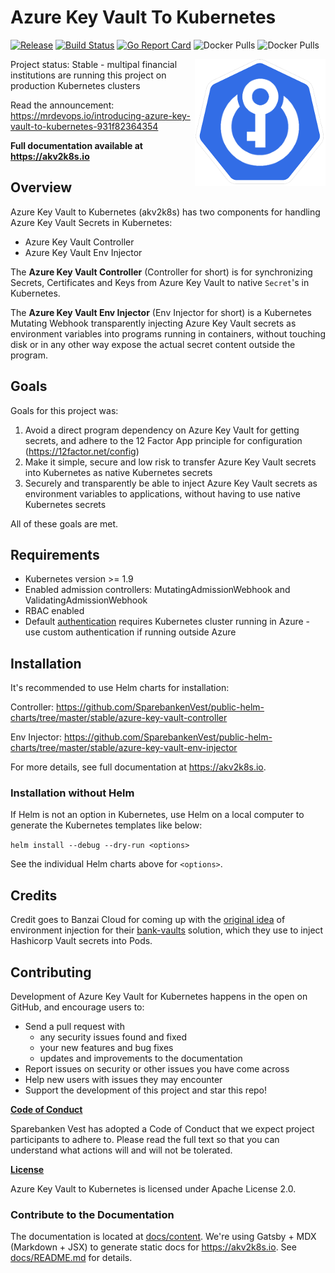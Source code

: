 # Azure Key Vault To Kubernetes

[![Release](https://img.shields.io/github/release/atrox/sync-dotenv.svg?style=flat)](https://github.com/SparebankenVest/azure-key-vault-to-kubernetes/releases/latest)
[![Build Status](https://img.shields.io/endpoint.svg?url=https%3A%2F%2Factions-badge.atrox.dev%2FSparebankenVest%2Fazure-key-vault-to-kubernetes%2Fbadge%3Fref%3Dmaster&style=flat&label=github%20actions)](https://actions-badge.atrox.dev/SparebankenVest/azure-key-vault-to-kubernetes/goto?ref=master)
[![Go Report Card](https://goreportcard.com/badge/github.com/SparebankenVest/azure-key-vault-to-kubernetes?style=flat)](https://goreportcard.com/report/github.com/SparebankenVest/azure-key-vault-to-kubernetes)
![Docker Pulls](https://img.shields.io/docker/pulls/spvest/azure-keyvault-controller?label=controller%20downloads&style=flat)
![Docker Pulls](https://img.shields.io/docker/pulls/spvest/azure-keyvault-webhook?label=env-injector%20downloads&style=flat)

<img src="akv2k8s_small.png" align="right" /> 

Project status: Stable - multipal financial institutions are running this project on production Kubernetes clusters

Read the announcement: https://mrdevops.io/introducing-azure-key-vault-to-kubernetes-931f82364354

**Full documentation available at https://akv2k8s.io**

## Overview

Azure Key Vault to Kubernetes (akv2k8s) has two components for handling Azure Key Vault Secrets in Kubernetes:

* Azure Key Vault Controller
* Azure Key Vault Env Injector

The **Azure Key Vault Controller** (Controller for short) is for synchronizing Secrets, Certificates and Keys from Azure Key Vault to native `Secret`'s in Kubernetes.

The **Azure Key Vault Env Injector** (Env Injector for short) is a Kubernetes Mutating Webhook transparently injecting Azure Key Vault secrets as environment variables into programs running in containers, without touching disk or in any other way expose the actual secret content outside the program.

## Goals

Goals for this project was:

1. Avoid a direct program dependency on Azure Key Vault for getting secrets, and adhere to the 12 Factor App principle for configuration (https://12factor.net/config)
2. Make it simple, secure and low risk to transfer Azure Key Vault secrets into Kubernetes as native Kubernetes secrets
3. Securely and transparently be able to inject Azure Key Vault secrets as environment variables to applications, without having to use native Kubernetes secrets

All of these goals are met.

## Requirements

* Kubernetes version >= 1.9 
* Enabled admission controllers: MutatingAdmissionWebhook and ValidatingAdmissionWebhook
* RBAC enabled
* Default [authentication](#authentication) requires Kubernetes cluster running in Azure - use custom authentication if running outside Azure

## Installation

It's recommended to use Helm charts for installation:

Controller: https://github.com/SparebankenVest/public-helm-charts/tree/master/stable/azure-key-vault-controller

Env Injector: https://github.com/SparebankenVest/public-helm-charts/tree/master/stable/azure-key-vault-env-injector

For more details, see full documentation at https://akv2k8s.io.


### Installation without Helm

If Helm is not an option in Kubernetes, use Helm on a local computer to generate the Kubernetes templates like below:

`helm install --debug --dry-run <options>`

See the individual Helm charts above for `<options>`.

## Credits

Credit goes to Banzai Cloud for coming up with the [original idea](https://banzaicloud.com/blog/inject-secrets-into-pods-vault/) of environment injection for their [bank-vaults](https://github.com/banzaicloud/bank-vaults) solution, which they use to inject Hashicorp Vault secrets into Pods.

## Contributing

Development of Azure Key Vault for Kubernetes happens in the open on GitHub, and encourage users to:

* Send a pull request with 
  * any security issues found and fixed
  * your new features and bug fixes
  * updates and improvements to the documentation
* Report issues on security or other issues you have come across
* Help new users with issues they may encounter
* Support the development of this project and star this repo!

**[Code of Conduct](CODE_OF_CONDUCT.md)**

Sparebanken Vest has adopted a Code of Conduct that we expect project participants to adhere to. Please read the full text so that you can understand what actions will and will not be tolerated.

**[License](LICENSE)**

Azure Key Vault to Kubernetes is licensed under Apache License 2.0.

### Contribute to the Documentation

The documentation is located at [docs/content](docs/content). We're using Gatsby + MDX (Markdown + JSX) to generate static docs for https://akv2k8s.io. See [docs/README.md](docs/README.md) for details.

